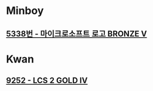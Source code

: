 # Minboy
## [5338번 - 마이크로소프트 로고 BRONZE V](https://www.acmicpc.net/problem/5338)

# Kwan
## [9252 - LCS 2 GOLD IV](https://www.acmicpc.net/problem/9252)
